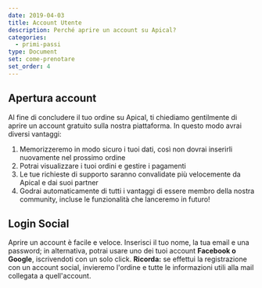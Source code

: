 ```yaml
---
date: 2019-04-03
title: Account Utente
description: Perché aprire un account su Apical?
categories:
  - primi-passi
type: Document
set: come-prenotare
set_order: 4
---
```


## Apertura account

Al fine di concludere il tuo ordine su Apical, ti chiediamo gentilmente di aprire un account gratuito sulla nostra piattaforma. In questo modo avrai diversi vantaggi:

1. Memorizzeremo in modo sicuro i tuoi dati, così non dovrai inserirli nuovamente nel prossimo ordine
2. Potrai visualizzare i tuoi ordini e gestire i pagamenti
3. Le tue richieste di supporto saranno convalidate più velocemente da Apical e dai suoi partner
4. Godrai automaticamente di tutti i vantaggi di essere membro della nostra community, incluse le funzionalità che lanceremo in futuro!

## Login Social

Aprire un account è facile e veloce. Inserisci il tuo nome, la tua email e una password; in alternativa, potrai usare uno dei tuoi account **Facebook o Google**, iscrivendoti con un solo click.
**Ricorda:** se effettui la registrazione con un account social, invieremo l'ordine e tutte le informazioni utili alla mail collegata a quell'account.
